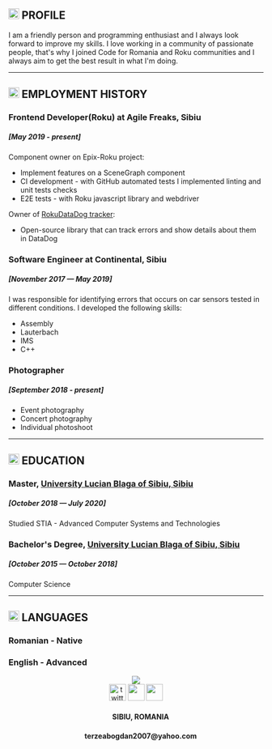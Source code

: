 ## <img src="https://img.icons8.com/stickers/452/user-male.png" width="21"/> PROFILE
I am a friendly person and programming enthusiast and I always look forward to improve my skills.
I love working in a community of passionate people, that's why I joined Code for Romania and Roku communities and I always aim to get the best result in what I'm doing.

--- 

## <img src="https://img.icons8.com/stickers/452/briefcase.png" width="21"/> EMPLOYMENT HISTORY
### Frontend Developer(Roku) at Agile Freaks, Sibiu 
##### [May 2019 - present]

Component owner on Epix-Roku project:
 - Implement features on a SceneGraph component
 - CI development - with GitHub automated tests I implemented linting and unit tests checks
 - E2E tests - with Roku javascript library and webdriver

Owner of [RokuDataDog tracker](https://github.com/Studio3/RokuDataDog):
 - Open-source library that can track errors and show details about them in DataDog

### Software Engineer at Continental, Sibiu 
##### [November 2017 — May 2019]
I was responsible for identifying errors that occurs on car sensors tested in different conditions.
I developed the following skills:
 - Assembly
 - Lauterbach
 - IMS
 - C++

### Photographer
##### [September 2018 - present]
 - Event photography
 - Concert photography
 - Individual photoshoot

---

## <img src="https://img.icons8.com/stickers/452/idea.png" width="21"/> EDUCATION

### Master, [University Lucian Blaga of Sibiu, Sibiu](https://stiinte.ulbsibiu.ro/)
##### [October 2018 — July 2020]
Studied STIA - Advanced Computer Systems and Technologies

### Bachelor's Degree, [University Lucian Blaga of Sibiu, Sibiu](https://stiinte.ulbsibiu.ro/)
##### [October 2015 — October 2018]
Computer Science

---

## <img src="https://img.icons8.com/stickers/2x/speech-bubble.png" height="21"/> LANGUAGES
### Romanian - Native
### English - Advanced

<div style="text-align:center">
<img src="https://api.visitorbadge.io/api/visitors?path=https%3A%2F%2Fgithub.com%2Fbogdanterzea%2Fmy-digital-cv&countColor=%23263759&style=plastic&labelStyle=lower"/>
</div>

<div style="text-align:center">
<a href="https://github.com/bogdanterzea"><img src="https://img.icons8.com/stickers/2x/github.png" alt="twitter" width="33"/></a>
<a href="https://www.linkedin.com/in/bogdan-terzea/" target="_blank"><img src="https://img.icons8.com/stickers/452/linkedin.png" width="33"></a>
<a href="https://www.instagram.com/bobosshots/"><img src="https://img.icons8.com/stickers/2x/instagram-new--v2.png" width="33"/></a>
<h4> <img src="https://img.icons8.com/stickers/2x/marker.png" width="15"/> SIBIU, ROMANIA </h4>
<h4> <img src="https://img.icons8.com/stickers/2x/email-sign.png" width="15"/> terzeabogdan2007@yahoo.com </h4>
</div>
